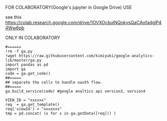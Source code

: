 FOR COLABORATORY(Google's jupyter in Google Drive) USE

see this
https://colab.research.google.com/drive/1OVXOcbulNQokysQaCAofadglP44Ww6pb

ONLY IN COLABORATORY

```
#======
!rm -f ga.py
!wget https://raw.githubusercontent.com/kimiyuki/google-analytics-lib/master/ga.py
import pandas as pd
import ga
code = ga.get_code()
##=====
## separate the cells to handle oauth flow.
##=====
ga.build_service(code) #google analtics api version3, version4

VIEW_ID = "xxxxxx" 
req  = ga.get_template()
req['viewId'] = "xxxxxxx"
tmp = pd.concat( (x for x in ga.getData([req])) )
```
